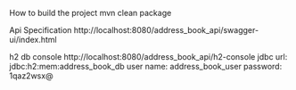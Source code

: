 How to build the project
	mvn clean package
	
Api Specification 
	http://localhost:8080/address_book_api/swagger-ui/index.html

h2 db console
	 http://localhost:8080/address_book_api/h2-console
	 jdbc url: jdbc:h2:mem:address_book_db
	 user name: address_book_user
	 password: 1qaz2wsx@



